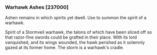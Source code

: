 ### Warhawk Ashes [237000]

Ashen remains in which spirits yet dwell. Use to summon the spirit of a warhawk.

Spirit of a Stormveil warhawk, the talons of which have been sliced off so that razor-fine swords could be grafted in their place. With its lord vanquished, and its wings wounded, the hawk perished as it solemnly gazed at its former home. The storm is a warhawk's cradle.